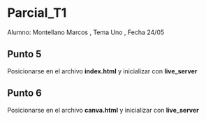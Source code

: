 ﻿# Parcial_T1

Alumno: Montellano Marcos 
, Tema Uno
, Fecha 24/05

## Punto 5
Posicionarse en el archivo **index.html** y inicializar con **live_server**

## Punto 6
Posicionarse en el archivo **canva.html** y inicializar con **live_server**
